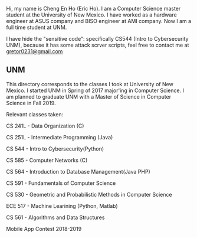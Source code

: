 Hi, my name is Cheng En Ho (Eric Ho). I am a Computer Science master student at the University of New Mexico. I have worked as a hardware engineer at ASUS company and BISO engineer at AMI company. Now I am a full time student at UNM.




I have hide the "sensitive code": specifically CS544 (Intro to Cybersecurity UNM), because it has some attack scrver scripts, feel free to contact me at gretor0231@gmail.com

## UNM ##
This directory corresponds to the classes I took at University of New Mexico. I started UNM in Spring of 2017 major'ing in Computer Science. I am planned to graduate UNM with a Master of Science in Computer Science in Fall 2019.

Relevant classes taken:


CS 241L - Data Organization (C)

CS 251L - Intermediate Programming (Java)

CS 544  - Intro to Cybersecurity(Python)

CS 585  - Computer Networks (C)

CS 564  - Introduction to Database Management(Java PHP)

CS 591  - Fundamentals of Computer Science

CS 530  - Geometric and Probabilistic Methods in Computer Science

ECE 517 - Machine Learining (Python, Matlab)

CS 561 - Algorithms and Data Structures 

Mobile App Contest 2018-2019

